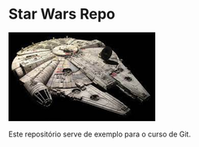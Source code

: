 # Star Wars Repo

![Falcon Ship](./falcon-ship.jpg)

Este repositório serve de exemplo para o curso de Git.
